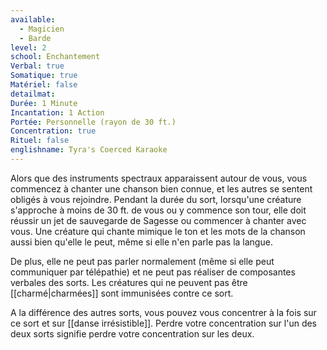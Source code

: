 ```yaml
---
available:
  - Magicien
  - Barde
level: 2
school: Enchantement
Verbal: true
Somatique: true
Matériel: false
detailmat: 
Durée: 1 Minute
Incantation: 1 Action
Portée: Personnelle (rayon de 30 ft.)
Concentration: true
Rituel: false
englishname: Tyra's Coerced Karaoke
---
```

Alors que des instruments spectraux apparaissent autour de vous, vous commencez à chanter une chanson bien connue, et les autres se sentent obligés à vous rejoindre. Pendant la durée du sort, lorsqu'une créature s'approche à moins de 30 ft. de vous ou y commence son tour, elle doit réussir un jet de sauvegarde de Sagesse ou commencer à chanter avec vous. Une créature qui chante mimique le ton et les mots de la chanson aussi bien qu'elle le peut, même si elle n'en parle pas la langue.

De plus, elle ne peut pas parler normalement (même si elle peut communiquer par télépathie) et ne peut pas réaliser de composantes verbales des sorts. Les créatures qui ne peuvent pas être [[charmé|charmées]] sont immunisées contre ce sort.

A la différence des autres sorts, vous pouvez vous concentrer à la fois sur ce sort et sur [[danse irrésistible]]. Perdre votre concentration sur l'un des deux sorts signifie perdre votre concentration sur les deux.
